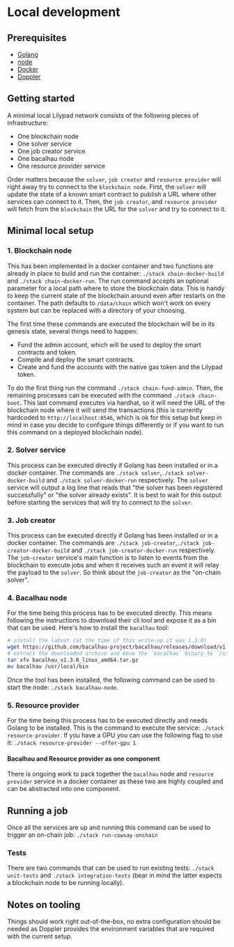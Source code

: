 # Local development

## Prerequisites

- [Golang](https://go.dev/doc/install)
- [node](https://nodejs.org/en/download/package-manager)
- [Docker](https://docs.docker.com/engine/install/)
- [Doppler](https://docs.doppler.com/docs/install-cli)

## Getting started

A minimal local Lilypad network consists of the following pieces of infrastructure:

- One blockchain node
- One solver service
- One job creator service
- One bacalhau node
- One resource provider service

Order matters because the `solver`, `job creator` and `resource provider` will right away try to connect to the `blockchain node`. First, the `solver` will update the state of a known smart contract to publish a URL where other services can connect to it. Then, the `job creator`, and `resource provider` will fetch from the `blockchain` the URL for the `solver` and try to connect to it.

## Minimal local setup

### 1. Blockchain node

This has been implemented in a docker container and two functions are already in place to build and run the container: `./stack chain-docker-build` and `./stack chain-docker-run`. The run command accepts an optional parameter for a local path where to store the blockchain data. This is handy to keep the current state of the blockchain around even after restarts on the container. The path defaults to `/data/chain` which won't work on every system but can be replaced with a directory of your choosing.

The first time these commands are executed the blockchain will be in its genesis state, several things need to happen:

- Fund the admin account, which will be used to deploy the smart contracts and token.
- Compile and deploy the smart contracts.
- Create and fund the accounts with the native gas token and the Lilypad token.

To do the first thing run the command `./stack chain-fund-admin`. Then, the remaining processes can be executed with the command `./stack chain-boot`. This last command executes via hardhat, so it will need the URL of the blockchain node where it will send the transactions (this is currently hardcoded to `http://localhost:8546`, which is ok for this setup but keep in mind in case you decide to configure things differently or if you want to run this command on a deployed blockchain node).

### 2. Solver service

This process can be executed directly if Golang has been installed or in a docker container. The commands are `./stack solver`,`./stack solver-docker-build` and `./stack solver-docker-run` respectively. The `solver` service will output a log line that reads that "the solver has been registered successfully" or "the solver already exists". It is best to wait for this output before starting the services that will try to connect to the `solver`.

### 3. Job creator

This process can be executed directly if Golang has been installed or in a docker container. The commands are `./stack job-creator`,`./stack job-creator-docker-build` and `./stack job-creator-docker-run` respectively. The `job-creator` service's main function is to listen to events from the blockchain to execute jobs and when it receives such an event it will relay the payload to the `solver`. So think about the `job-creator` as the "on-chain solver".

### 4. Bacalhau node

For the time being this process has to be executed directly. This means following the instructions to download their cli tool and expose it as a bin that can be used. Here's how to install the `bacalhau` tool:

```sh
# install the latest (at the time of this write-up it was 1.3.0)
wget https://github.com/bacalhau-project/bacalhau/releases/download/v1.3.0/bacalhau_v1.3.0_linux_amd64.tar.gz
# extract the downloaded archive and move the `bacalhau` binary to `/usr/local/bin`
tar xfv bacalhau_v1.3.0_linux_amd64.tar.gz
mv bacalhau /usr/local/bin
```

Once the tool has been installed, the following command can be used to start the node: `./stack bacalhau-node`.

### 5. Resource provider

For the time being this process has to be executed directly and needs Golang to be installed. This is the command to execute the service: `./stack resource-provider`. If you have a GPU you can use the following flag to use it: `./stack resource-provider --offer-gpu 1`

#### Bacalhau and Resource provider as one component

There is ongoing work to pack together the `bacalhau` node and `resource provider` service in a docker container as these two are highly coupled and can be abstracted into one component.

## Running a job

Once all the services are up and running this command can be used to trigger an on-chain job: `./stack run-cowsay-onchain`

### Tests

There are two commands that can be used to run existing tests: `./stack unit-tests` and `./stack integration-tests` (bear in mind the latter expects a blockchain node to be running locally).

## Notes on tooling

Things should work right out-of-the-box, no extra configuration should be needed as Doppler provides the environment variables that are required with the current setup.
